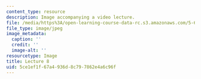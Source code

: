 ```yaml
---
content_type: resource
description: Image accompanying a video lecture.
file: /media/https%3A/open-learning-course-data-rc.s3.amazonaws.com/5-60-thermodynamics-kinetics-spring-2008/5ce1ef1f67a4936d8c797862e4a6c96f_lec08_th.jpg
file_type: image/jpeg
image_metadata:
  caption: ''
  credit: ''
  image-alt: ''
resourcetype: Image
title: Lecture 8
uid: 5ce1ef1f-67a4-936d-8c79-7862e4a6c96f
---
```

